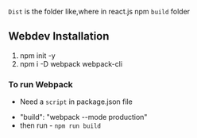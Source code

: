 `Dist` is the folder like,where in react.js npm `build` folder

## Webdev Installation

1. npm init -y
2. npm i -D webpack webpack-cli

### To run Webpack

- Need a `script` in package.json file

* "build": "webpack --mode production"
* then run - `npm run build`
